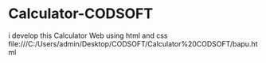# Calculator-CODSOFT
i develop this Calculator Web using html and css file:///C:/Users/admin/Desktop/CODSOFT/Calculator%20CODSOFT/bapu.html
